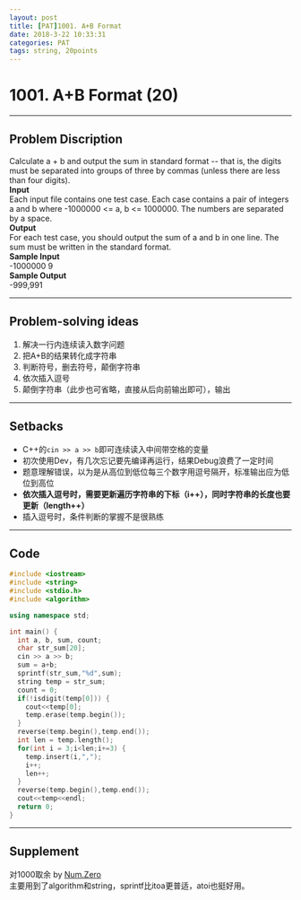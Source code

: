 ```yaml
---
layout: post
title: [PAT]1001. A+B Format
date: 2018-3-22 10:33:31
categories: PAT
tags: string, 20points
---
```


# 1001. A+B Format (20)
*****
## Problem Discription
Calculate a + b and output the sum in standard format -- that is, the digits must be separated into groups of three by commas (unless there are less than four digits).</br>
**Input**</br>
Each input file contains one test case. Each case contains a pair of integers a and b where -1000000 <= a, b <= 1000000. The numbers are separated by a space.</br>
**Output**</br>
For each test case, you should output the sum of a and b in one line. The sum must be written in the standard format.</br> 
**Sample Input**</br>
-1000000 9</br>
**Sample Output**</br>
-999,991</br>

*****
## Problem-solving ideas

1. 解决一行内连续读入数字问题
2. 把A+B的结果转化成字符串
3. 判断符号，删去符号，颠倒字符串
4. 依次插入逗号
5. 颠倒字符串（此步也可省略，直接从后向前输出即可），输出

*****
## Setbacks

* C++的`cin >> a >> b`即可连续读入中间带空格的变量
* 初次使用Dev，有几次忘记要先编译再运行，结果Debug浪费了一定时间
* 题意理解错误，以为是从高位到低位每三个数字用逗号隔开，标准输出应为低位到高位
* **依次插入逗号时，需要更新遍历字符串的下标（i++），同时字符串的长度也要更新（length++）**
* 插入逗号时，条件判断的掌握不是很熟练

*****
## Code


```cpp
#include <iostream>
#include <string>
#include <stdio.h>
#include <algorithm>

using namespace std;

int main() {
  int a, b, sum, count;
  char str_sum[20];
  cin >> a >> b;
  sum = a+b;
  sprintf(str_sum,"%d",sum);
  string temp = str_sum;
  count = 0;
  if(!isdigit(temp[0])) {
    cout<<temp[0];
    temp.erase(temp.begin());
  }
  reverse(temp.begin(),temp.end());
  int len = temp.length();
  for(int i = 3;i<len;i+=3) {
    temp.insert(i,",");
    i++;
    len++;
  }
  reverse(temp.begin(),temp.end());
  cout<<temp<<endl;
  return 0;
} 

```

*****
## Supplement

对1000取余 by [Num.Zero](www.cnblogs.com/xiongmao-cpp/p/6385926.html)</br>
主要用到了algorithm和string，sprintf比itoa更普适，atoi也挺好用。

